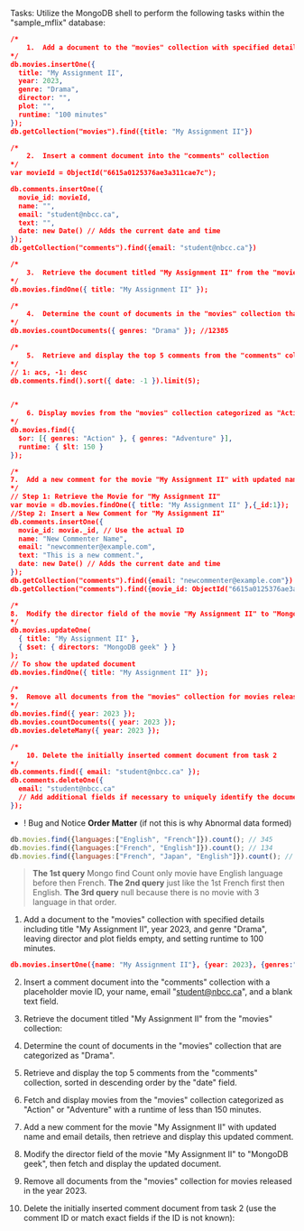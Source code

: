 Tasks: Utilize the MongoDB shell to perform the following tasks within the "sample_mflix" database:

```json
/*
    1.	Add a document to the "movies" collection with specified details 
*/
db.movies.insertOne({
  title: "My Assignment II",
  year: 2023,
  genre: "Drama",
  director: "",
  plot: "",
  runtime: "100 minutes"
});
db.getCollection("movies").find({title: "My Assignment II"})

/*
    2.	Insert a comment document into the "comments" collection
*/
var movieId = ObjectId("6615a0125376ae3a311cae7c");

db.comments.insertOne({
  movie_id: movieId,
  name: "",
  email: "student@nbcc.ca",
  text: "",
  date: new Date() // Adds the current date and time
});
db.getCollection("comments").find({email: "student@nbcc.ca"})

/*
    3.	Retrieve the document titled "My Assignment II" from the "movies" collection 
*/
db.movies.findOne({ title: "My Assignment II" });

/*
    4.	Determine the count of documents in the "movies" collection that are categorized as "Drama"
*/
db.movies.countDocuments({ genres: "Drama" }); //12385

/*
    5.	Retrieve and display the top 5 comments from the "comments" collection, sorted in descending order by the "date" field.
*/
// 1: acs, -1: desc
db.comments.find().sort({ date: -1 }).limit(5);


/*
    6. Display movies from the "movies" collection categorized as "Action" or "Adventure" with a runtime of less than 150 minutes.
*/
db.movies.find({
  $or: [{ genres: "Action" }, { genres: "Adventure" }],
  runtime: { $lt: 150 }
});

/*
7.	Add a new comment for the movie "My Assignment II" with updated name and email details, then retrieve and display this updated comment.
*/
// Step 1: Retrieve the Movie for "My Assignment II"
var movie = db.movies.findOne({ title: "My Assignment II" },{_id:1});
//Step 2: Insert a New Comment for "My Assignment II"
db.comments.insertOne({
  movie_id: movie._id, // Use the actual ID
  name: "New Commenter Name",
  email: "newcommenter@example.com",
  text: "This is a new comment.",
  date: new Date() // Adds the current date and time
});
db.getCollection("comments").find({email: "newcommenter@example.com"})
db.getCollection("comments").find({movie_id: ObjectId("6615a0125376ae3a311cae7c")})

/*
8.	Modify the director field of the movie "My Assignment II" to "MongoDB geek", then fetch and display the updated document.
*/
db.movies.updateOne(
  { title: "My Assignment II" },
  { $set: { directors: "MongoDB geek" } }
);
// To show the updated document
db.movies.findOne({ title: "My Assignment II" });

/*
9.	Remove all documents from the "movies" collection for movies released in the year 2023.
*/
db.movies.find({ year: 2023 });
db.movies.countDocuments({ year: 2023 });
db.movies.deleteMany({ year: 2023 });

/*
    10.	Delete the initially inserted comment document from task 2 
*/
db.comments.find({ email: "student@nbcc.ca" });
db.comments.deleteOne({
  email: "student@nbcc.ca"
  // Add additional fields if necessary to uniquely identify the document
});
```


+ ! Bug and Notice
**Order Matter** (if not this is why Abnormal data formed)
```js
db.movies.find({languages:["English", "French"]}).count(); // 345
db.movies.find({languages:["French", "English"]}).count(); // 134
db.movies.find({languages:["French", "Japan", "English"]}).count(); // Null
```
> **The 1st query** Mongo find Count only movie have English language before then French.
> **The 2nd query** just like the 1st French first then English.
> **The 3rd query** null because there is no movie with 3 language in that order.



1. Add a document to the "movies" collection with specified details including title "My Assignment II", year 2023, and genre "Drama", leaving director and plot fields empty, and setting runtime to 100 minutes.
```json
db.movies.insertOne({name: "My Assignment II"}, {year: 2023}, {genres:"drama"}, {director:""}, {plot:""}, {runtime:100})
```


2. Insert a comment document into the "comments" collection with a placeholder movie ID, your name, email "student@nbcc.ca", and a blank text field.


3. Retrieve the document titled "My Assignment II" from the "movies" collection:



4. Determine the count of documents in the "movies" collection that are categorized as "Drama".

5. Retrieve and display the top 5 comments from the "comments" collection, sorted in descending order by the "date" field.


6. Fetch and display movies from the "movies" collection categorized as "Action" or "Adventure" with a runtime of less than 150 minutes.


7. Add a new comment for the movie "My Assignment II" with updated name and email details, then retrieve
and display this updated comment.

8. Modify the director field of the movie "My Assignment II" to "MongoDB geek", then fetch and display the updated document.


9. Remove all documents from the "movies" collection for movies released in the year 2023.


10. Delete the initially inserted comment document from task 2 (use the comment ID or match exact fields if the ID is not known):